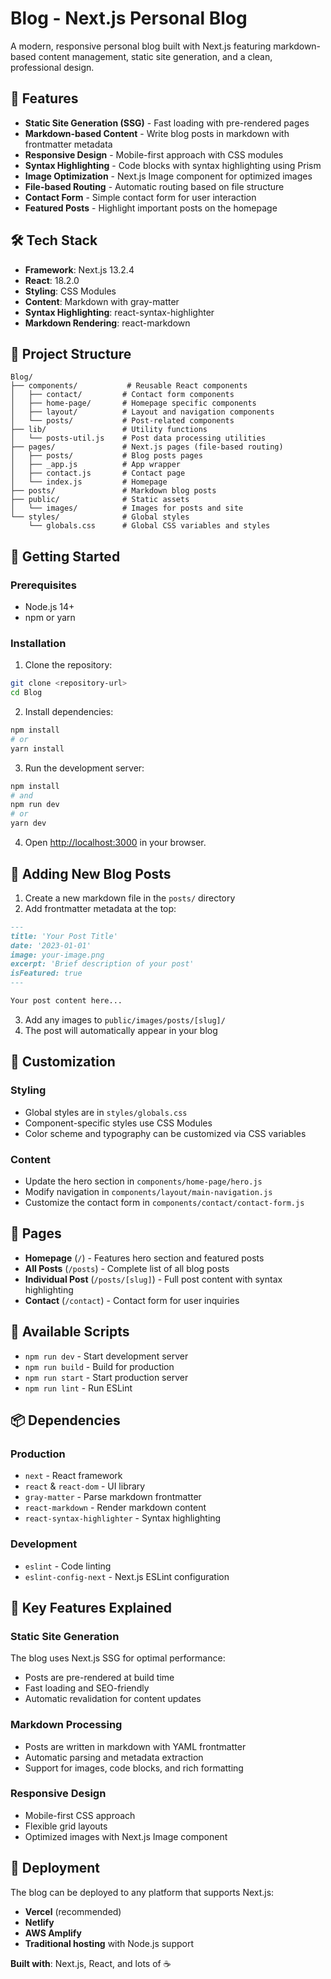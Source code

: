 # Blog - Next.js Personal Blog

A modern, responsive personal blog built with Next.js featuring markdown-based content management, static site generation, and a clean, professional design.

## 🚀 Features

- **Static Site Generation (SSG)** - Fast loading with pre-rendered pages
- **Markdown-based Content** - Write blog posts in markdown with frontmatter metadata
- **Responsive Design** - Mobile-first approach with CSS modules
- **Syntax Highlighting** - Code blocks with syntax highlighting using Prism
- **Image Optimization** - Next.js Image component for optimized images
- **File-based Routing** - Automatic routing based on file structure
- **Contact Form** - Simple contact form for user interaction
- **Featured Posts** - Highlight important posts on the homepage

## 🛠️ Tech Stack

- **Framework**: Next.js 13.2.4
- **React**: 18.2.0
- **Styling**: CSS Modules
- **Content**: Markdown with gray-matter
- **Syntax Highlighting**: react-syntax-highlighter
- **Markdown Rendering**: react-markdown

## 📁 Project Structure

```
Blog/
├── components/           # Reusable React components
│   ├── contact/         # Contact form components
│   ├── home-page/       # Homepage specific components
│   ├── layout/          # Layout and navigation components
│   └── posts/           # Post-related components
├── lib/                 # Utility functions
│   └── posts-util.js    # Post data processing utilities
├── pages/               # Next.js pages (file-based routing)
│   ├── posts/           # Blog posts pages
│   ├── _app.js          # App wrapper
│   ├── contact.js       # Contact page
│   └── index.js         # Homepage
├── posts/               # Markdown blog posts
├── public/              # Static assets
│   └── images/          # Images for posts and site
└── styles/              # Global styles
    └── globals.css      # Global CSS variables and styles
```

## 🚀 Getting Started

### Prerequisites

- Node.js 14+ 
- npm or yarn

### Installation

1. Clone the repository:
```bash
git clone <repository-url>
cd Blog
```

2. Install dependencies:
```bash
npm install
# or
yarn install
```

3. Run the development server:
```bash
npm install
# and
npm run dev
# or
yarn dev
```

4. Open [http://localhost:3000](http://localhost:3000) in your browser.

## 📝 Adding New Blog Posts

1. Create a new markdown file in the `posts/` directory
2. Add frontmatter metadata at the top:

```markdown
---
title: 'Your Post Title'
date: '2023-01-01'
image: your-image.png
excerpt: 'Brief description of your post'
isFeatured: true
---

Your post content here...
```

3. Add any images to `public/images/posts/[slug]/`
4. The post will automatically appear in your blog

## 🎨 Customization

### Styling
- Global styles are in `styles/globals.css`
- Component-specific styles use CSS Modules
- Color scheme and typography can be customized via CSS variables

### Content
- Update the hero section in `components/home-page/hero.js`
- Modify navigation in `components/layout/main-navigation.js`
- Customize the contact form in `components/contact/contact-form.js`

## 📱 Pages

- **Homepage** (`/`) - Features hero section and featured posts
- **All Posts** (`/posts`) - Complete list of all blog posts
- **Individual Post** (`/posts/[slug]`) - Full post content with syntax highlighting
- **Contact** (`/contact`) - Contact form for user inquiries

## 🔧 Available Scripts

- `npm run dev` - Start development server
- `npm run build` - Build for production
- `npm run start` - Start production server
- `npm run lint` - Run ESLint

## 📦 Dependencies

### Production
- `next` - React framework
- `react` & `react-dom` - UI library
- `gray-matter` - Parse markdown frontmatter
- `react-markdown` - Render markdown content
- `react-syntax-highlighter` - Syntax highlighting

### Development
- `eslint` - Code linting
- `eslint-config-next` - Next.js ESLint configuration

## 🌟 Key Features Explained

### Static Site Generation
The blog uses Next.js SSG for optimal performance:
- Posts are pre-rendered at build time
- Fast loading and SEO-friendly
- Automatic revalidation for content updates

### Markdown Processing
- Posts are written in markdown with YAML frontmatter
- Automatic parsing and metadata extraction
- Support for images, code blocks, and rich formatting

### Responsive Design
- Mobile-first CSS approach
- Flexible grid layouts
- Optimized images with Next.js Image component

## 🚀 Deployment

The blog can be deployed to any platform that supports Next.js:

- **Vercel** (recommended)
- **Netlify**
- **AWS Amplify**
- **Traditional hosting** with Node.js support

**Built with**: Next.js, React, and lots of ☕
